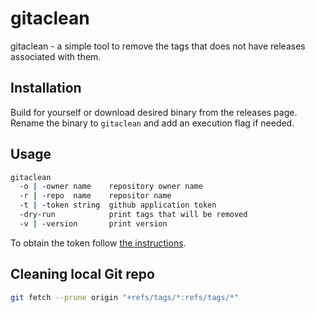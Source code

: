 # gitaclean

gitaclean - a simple tool to remove the tags that does not have releases associated with them.

## Installation
Build for yourself or download desired binary from the releases page. Rename the binary to `gitaclean` and add an execution flag if needed.

## Usage
```bash
gitaclean
  -o | -owner name    repository owner name
  -r | -repo  name    repositor name
  -t | -token string  github application token
  -dry-run            print tags that will be removed
  -v | -version       print version
```
To obtain the token follow [the instructions](https://developer.github.com/apps/building-github-apps/authenticating-with-github-apps/).

## Cleaning local Git repo

```bash
git fetch --prune origin "+refs/tags/*:refs/tags/*"
```